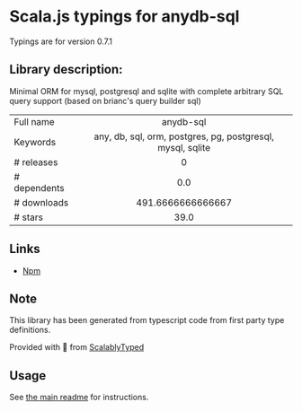 
# Scala.js typings for anydb-sql

Typings are for version 0.7.1

## Library description:
Minimal ORM for mysql, postgresql and sqlite with complete arbitrary SQL query support (based on brianc's query builder sql)

|                    |                 |
| ------------------ | :-------------: |
| Full name          | anydb-sql |
| Keywords           | any, db, sql, orm, postgres, pg, postgresql, mysql, sqlite |
| # releases         | 0 |
| # dependents       | 0.0 |
| # downloads        | 491.6666666666667 |
| # stars            | 39.0 |

## Links
- [Npm](https://www.npmjs.com/package/anydb-sql)
    


## Note
This library has been generated from typescript code from first party type definitions.

Provided with :purple_heart: from [ScalablyTyped](https://github.com/oyvindberg/ScalablyTyped)

## Usage
See [the main readme](../../readme.md) for instructions.


